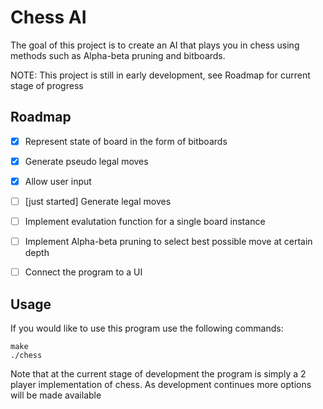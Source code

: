 
# Chess AI

The goal of this project is to create an AI that plays you in chess using methods such as Alpha-beta pruning and bitboards.

NOTE: This project is still in early development, see Roadmap for current stage of progress


## Roadmap
 
 * [X]  Represent state of board in the form of bitboards
 * [X]  Generate pseudo legal moves
 * [X]  Allow user input
 * [ ]  [just started] Generate legal moves
 * [ ]  Implement evalutation function for a single board instance
 * [ ]  Implement Alpha-beta pruning to select best possible move at certain depth
 * [ ]  Connect the program to a UI
 



## Usage

If you would like to use this program use the following commands: 
```
make
./chess
```
Note that at the current stage of development the program is simply a 2 player implementation of chess. As development continues more options will be made available


